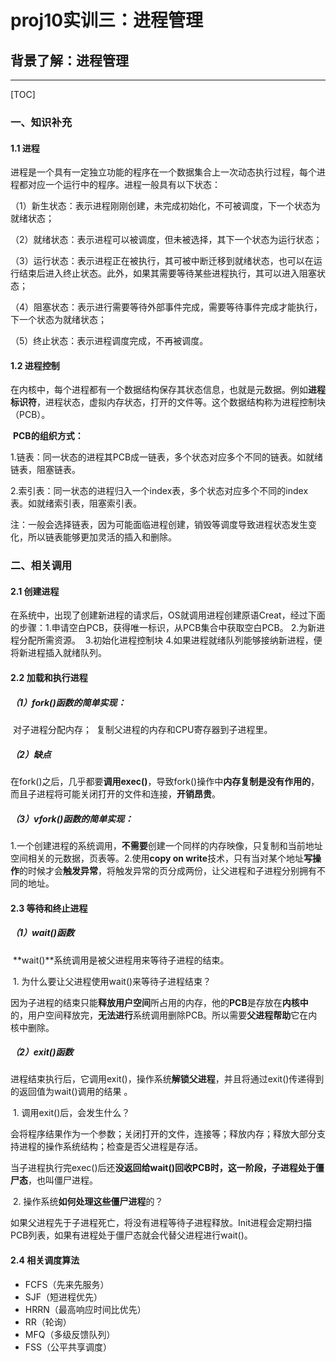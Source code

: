 # proj10实训三：进程管理

## 背景了解：进程管理

------

[TOC]

### 一、知识补充

#### 1.1 进程

​	进程是一个具有一定独立功能的程序在一个数据集合上一次动态执行过程，每个进程都对应一个运行中的程序。进程一般具有以下状态：

（1）新生状态：表示进程刚刚创建，未完成初始化，不可被调度，下一个状态为就绪状态；

（2）就绪状态：表示进程可以被调度，但未被选择，其下一个状态为运行状态；

（3）运行状态：表示进程正在被执行，其可被中断迁移到就绪状态，也可以在运行结束后进入终止状态。此外，如果其需要等待某些进程执行，其可以进入阻塞状态；

（4）阻塞状态：表示进行需要等待外部事件完成，需要等待事件完成才能执行，下一个状态为就绪状态；

（5）终止状态：表示进程调度完成，不再被调度。

#### 1.2 进程控制

​	在内核中，每个进程都有一个数据结构保存其状态信息，也就是元数据。例如**进程标识符**，进程状态，虚拟内存状态，打开的文件等。这个数据结构称为进程控制块（PCB）。

​	**PCB的组织方式：**

​	1.链表：同一状态的进程其PCB成一链表，多个状态对应多个不同的链表。如就绪链表，阻塞链表。

​	2.索引表：同一状态的进程归入一个index表，多个状态对应多个不同的index表。如就绪索引表，阻塞索引表。

​	注：一般会选择链表，因为可能面临进程创建，销毁等调度导致进程状态发生变化，所以链表能够更加灵活的插入和删除。

### 二、相关调用

#### **2.1 创建进程**

​	在系统中，出现了创建新进程的请求后，OS就调用进程创建原语Creat，经过下面的步骤：
​	1.申请空白PCB，获得唯一标识，从PCB集合中获取空白PCB。
​	2.为新进程分配所需资源。
​	3.初始化进程控制块
​	4.如果进程就绪队列能够接纳新进程，便将新进程插入就绪队列。

#### **2.2 加载和执行进程**

##### **（1）fork()函数的简单实现**：

​	对子进程分配内存；
​	复制父进程的内存和CPU寄存器到子进程里。

##### **（2）缺点**

​	在fork()之后，几乎都要**调用exec()**，导致fork()操作中**内存复制是没有作用的**，而且子进程将可能关闭打开的文件和连接，**开销昂贵**。

##### **（3）vfork()函数的简单实现：**

​	1.一个创建进程的系统调用，**不需要**创建一个同样的内存映像，只复制和当前地址空间相关的元数据，页表等。
​	2.使用**copy on write**技术，只有当对某个地址**写操作**的时候才会**触发异常**，将触发异常的页分成两份，让父进程和子进程分别拥有不同的地址。

#### **2.3 等待和终止进程**

##### **（1）wait()函数**

​	**wait()**系统调用是被父进程用来等待子进程的结束。

​	1. 为什么要让父进程使用wait()来等待子进程结束？

​	因为子进程的结束只能**释放用户空间**所占用的内存，他的**PCB**是存放在**内核中**的，用户空间释放完，**无法进行**系统调用删除PCB。所以需要**父进程帮助**它在内核中删除。

##### **（2）exit()函数**

​	进程结束执行后，它调用exit()，操作系统**解锁父进程**，并且将通过exit()传递得到的返回值为wait()调用的结果 。

​	1. 调用exit()后，会发生什么？

​	会将程序结果作为一个参数；关闭打开的文件，连接等；释放内存；释放大部分支持进程的操作系统结构；检查是否父进程是存活。

​	当子进程执行完exec()后还**没返回给wait()**回收PCB时，这一阶段，子进程处于**僵尸态**，也叫僵尸进程。

​	2. 操作系统**如何处理这些僵尸进程**的？

​	如果父进程先于子进程死亡，将没有进程等待子进程释放。Init进程会定期扫描PCB列表，如果有进程处于僵尸态就会代替父进程进行wait()。

#### 2.4 相关调度算法

- FCFS（先来先服务）
- SJF（短进程优先）
- HRRN（最高响应时间比优先）
- RR（轮询）
- MFQ（多级反馈队列）
- FSS（公平共享调度）